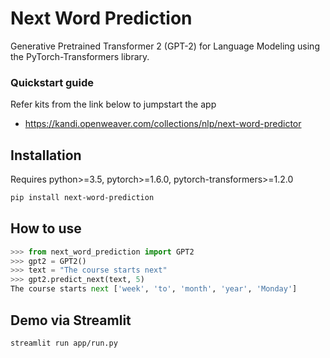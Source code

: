 # Next Word Prediction
Generative Pretrained Transformer 2 (GPT-2) for Language Modeling using the PyTorch-Transformers library.

### Quickstart guide

Refer kits from the link below to jumpstart the app
* https://kandi.openweaver.com/collections/nlp/next-word-predictor

## Installation
Requires python>=3.5, pytorch>=1.6.0, pytorch-transformers>=1.2.0
```bash
pip install next-word-prediction
```

## How to use
```python
>>> from next_word_prediction import GPT2
>>> gpt2 = GPT2()
>>> text = "The course starts next"
>>> gpt2.predict_next(text, 5)
The course starts next ['week', 'to', 'month', 'year', 'Monday']
```

## Demo via Streamlit

```bash
streamlit run app/run.py
```

